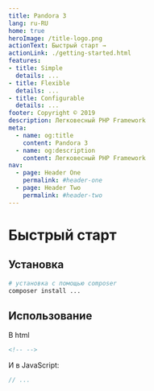 ```yaml
---
title: Pandora 3
lang: ru-RU
home: true
heroImage: /title-logo.png
actionText: Быстрый старт →
actionLink: ./getting-started.html
features:
- title: Simple
  details: ...
- title: Flexible
  details: ...
- title: Configurable
  details: ...
footer: Copyright © 2019
description: Легковесный PHP Framework
meta:
  - name: og:title
    content: Pandora 3
  - name: og:description
    content: Легковесный PHP Framework
nav:
  - page: Header One
    permalink: #header-one
  - page: Header Two
    permalink: #header-two
---
```


# Быстрый старт

## Установка

```bash
# установка с помощью composer
composer install ...
```

## Использование

В html

```html
<!-- -->
```

И в JavaScript:

```js
// ...
```
